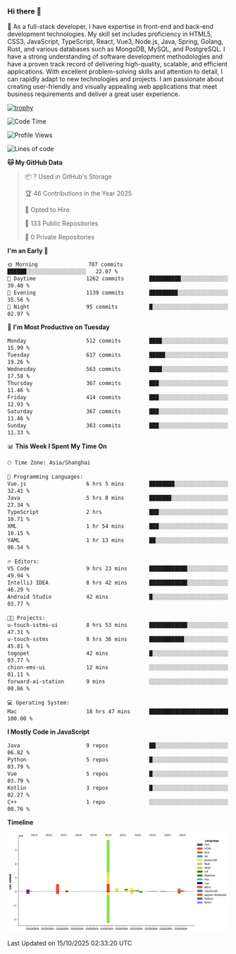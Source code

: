 ### Hi there 👋

🌱 As a full-stack developer, I have expertise in front-end and back-end development technologies. My skill set includes proficiency in HTML5, CSS3, JavaScript, TypeScript, React, Vue3, Node.js, Java, Spring, Golang, Rust, and various databases such as MongoDB, MySQL, and PostgreSQL. I have a strong understanding of software development methodologies and have a proven track record of delivering high-quality, scalable, and efficient applications. With excellent problem-solving skills and attention to detail, I can rapidly adapt to new technologies and projects. I am passionate about creating user-friendly and visually appealing web applications that meet business requirements and deliver a great user experience.

[![trophy](https://github-profile-trophy.vercel.app/?username=elton&rank=SECRET,SSS,SS,S,AAA,AA,A&theme=onedark&no-frame=true&margin-w=10)](https://github.com/ryo-ma/github-profile-trophy)

<!--START_SECTION:waka-->
![Code Time](http://img.shields.io/badge/Code%20Time-1%2C982%20hrs%2054%20mins-blue)

![Profile Views](http://img.shields.io/badge/Profile%20Views-0-blue)

![Lines of code](https://img.shields.io/badge/From%20Hello%20World%20I%27ve%20Written-5.9%20million%20lines%20of%20code-blue)

**🐱 My GitHub Data** 

> 📦 ? Used in GitHub's Storage 
 > 
> 🏆 46 Contributions in the Year 2025
 > 
> 💼 Opted to Hire
 > 
> 📜 133 Public Repositories 
 > 
> 🔑 0 Private Repositories 
 > 
**I'm an Early 🐤** 

```text
🌞 Morning                707 commits         ██████░░░░░░░░░░░░░░░░░░░   22.07 % 
🌆 Daytime                1262 commits        ██████████░░░░░░░░░░░░░░░   39.40 % 
🌃 Evening                1139 commits        █████████░░░░░░░░░░░░░░░░   35.56 % 
🌙 Night                  95 commits          █░░░░░░░░░░░░░░░░░░░░░░░░   02.97 % 
```
📅 **I'm Most Productive on Tuesday** 

```text
Monday                   512 commits         ████░░░░░░░░░░░░░░░░░░░░░   15.99 % 
Tuesday                  617 commits         █████░░░░░░░░░░░░░░░░░░░░   19.26 % 
Wednesday                563 commits         ████░░░░░░░░░░░░░░░░░░░░░   17.58 % 
Thursday                 367 commits         ███░░░░░░░░░░░░░░░░░░░░░░   11.46 % 
Friday                   414 commits         ███░░░░░░░░░░░░░░░░░░░░░░   12.93 % 
Saturday                 367 commits         ███░░░░░░░░░░░░░░░░░░░░░░   11.46 % 
Sunday                   363 commits         ███░░░░░░░░░░░░░░░░░░░░░░   11.33 % 
```


📊 **This Week I Spent My Time On** 

```text
🕑︎ Time Zone: Asia/Shanghai

💬 Programming Languages: 
Vue.js                   6 hrs 5 mins        ████████░░░░░░░░░░░░░░░░░   32.41 % 
Java                     5 hrs 8 mins        ███████░░░░░░░░░░░░░░░░░░   27.34 % 
TypeScript               2 hrs               ███░░░░░░░░░░░░░░░░░░░░░░   10.71 % 
XML                      1 hr 54 mins        ███░░░░░░░░░░░░░░░░░░░░░░   10.15 % 
YAML                     1 hr 13 mins        ██░░░░░░░░░░░░░░░░░░░░░░░   06.54 % 

🔥 Editors: 
VS Code                  9 hrs 23 mins       ████████████░░░░░░░░░░░░░   49.94 % 
IntelliJ IDEA            8 hrs 42 mins       ████████████░░░░░░░░░░░░░   46.29 % 
Android Studio           42 mins             █░░░░░░░░░░░░░░░░░░░░░░░░   03.77 % 

🐱‍💻 Projects: 
u-touch-sstms-ui         8 hrs 53 mins       ████████████░░░░░░░░░░░░░   47.31 % 
u-touch-sstms            8 hrs 36 mins       ███████████░░░░░░░░░░░░░░   45.81 % 
togopet                  42 mins             █░░░░░░░░░░░░░░░░░░░░░░░░   03.77 % 
chion-ems-ui             12 mins             ░░░░░░░░░░░░░░░░░░░░░░░░░   01.11 % 
forward-ai-station       9 mins              ░░░░░░░░░░░░░░░░░░░░░░░░░   00.86 % 

💻 Operating System: 
Mac                      18 hrs 47 mins      █████████████████████████   100.00 % 
```

**I Mostly Code in JavaScript** 

```text
Java                     9 repos             ██░░░░░░░░░░░░░░░░░░░░░░░   06.82 % 
Python                   5 repos             █░░░░░░░░░░░░░░░░░░░░░░░░   03.79 % 
Vue                      5 repos             █░░░░░░░░░░░░░░░░░░░░░░░░   03.79 % 
Kotlin                   3 repos             █░░░░░░░░░░░░░░░░░░░░░░░░   02.27 % 
C++                      1 repo              ░░░░░░░░░░░░░░░░░░░░░░░░░   00.76 % 
```



**Timeline**

![Lines of Code chart](https://raw.githubusercontent.com/elton/elton/main/assets/bar_graph.png)


 Last Updated on 15/10/2025 02:33:20 UTC
<!--END_SECTION:waka-->

<!--
**elton/elton** is a ✨ _special_ ✨ repository because its `README.md` (this file) appears on your GitHub profile.

Here are some ideas to get you started:

- 🔭 I’m currently working on ...
- 🌱 I’m currently learning ...
- 👯 I’m looking to collaborate on ...
- 🤔 I’m looking for help with ...
- 💬 Ask me about ...
- 📫 How to reach me: ...
- 😄 Pronouns: ...
- ⚡ Fun fact: ...
-->
